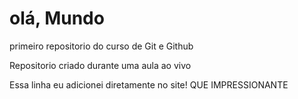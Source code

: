# olá, Mundo
 primeiro repositorio do curso de Git e Github

Repositorio criado durante uma aula ao vivo

Essa linha eu adicionei diretamente no site! QUE IMPRESSIONANTE
